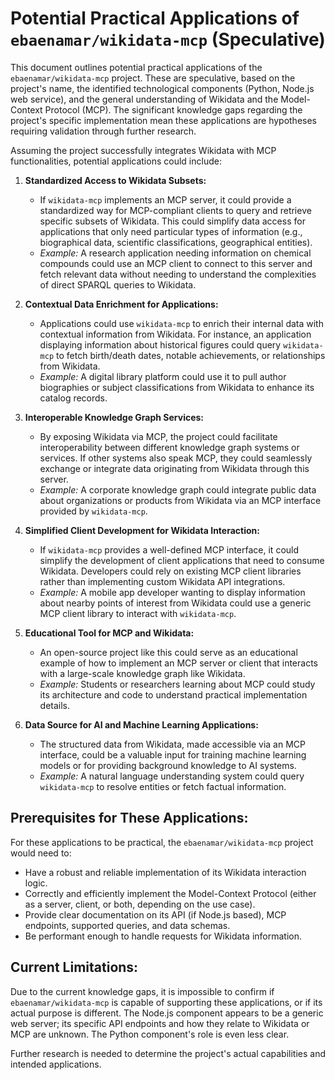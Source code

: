 # Potential Practical Applications of `ebaenamar/wikidata-mcp` (Speculative)

This document outlines potential practical applications of the `ebaenamar/wikidata-mcp` project. These are speculative, based on the project's name, the identified technological components (Python, Node.js web service), and the general understanding of Wikidata and the Model-Context Protocol (MCP). The significant knowledge gaps regarding the project's specific implementation mean these applications are hypotheses requiring validation through further research.

Assuming the project successfully integrates Wikidata with MCP functionalities, potential applications could include:

1.  **Standardized Access to Wikidata Subsets:**
    *   If `wikidata-mcp` implements an MCP server, it could provide a standardized way for MCP-compliant clients to query and retrieve specific subsets of Wikidata. This could simplify data access for applications that only need particular types of information (e.g., biographical data, scientific classifications, geographical entities).
    *   *Example:* A research application needing information on chemical compounds could use an MCP client to connect to this server and fetch relevant data without needing to understand the complexities of direct SPARQL queries to Wikidata.

2.  **Contextual Data Enrichment for Applications:**
    *   Applications could use `wikidata-mcp` to enrich their internal data with contextual information from Wikidata. For instance, an application displaying information about historical figures could query `wikidata-mcp` to fetch birth/death dates, notable achievements, or relationships from Wikidata.
    *   *Example:* A digital library platform could use it to pull author biographies or subject classifications from Wikidata to enhance its catalog records.

3.  **Interoperable Knowledge Graph Services:**
    *   By exposing Wikidata via MCP, the project could facilitate interoperability between different knowledge graph systems or services. If other systems also speak MCP, they could seamlessly exchange or integrate data originating from Wikidata through this server.
    *   *Example:* A corporate knowledge graph could integrate public data about organizations or products from Wikidata via an MCP interface provided by `wikidata-mcp`.

4.  **Simplified Client Development for Wikidata Interaction:**
    *   If `wikidata-mcp` provides a well-defined MCP interface, it could simplify the development of client applications that need to consume Wikidata. Developers could rely on existing MCP client libraries rather than implementing custom Wikidata API integrations.
    *   *Example:* A mobile app developer wanting to display information about nearby points of interest from Wikidata could use a generic MCP client library to interact with `wikidata-mcp`.

5.  **Educational Tool for MCP and Wikidata:**
    *   An open-source project like this could serve as an educational example of how to implement an MCP server or client that interacts with a large-scale knowledge graph like Wikidata.
    *   *Example:* Students or researchers learning about MCP could study its architecture and code to understand practical implementation details.

6.  **Data Source for AI and Machine Learning Applications:**
    *   The structured data from Wikidata, made accessible via an MCP interface, could be a valuable input for training machine learning models or for providing background knowledge to AI systems.
    *   *Example:* A natural language understanding system could query `wikidata-mcp` to resolve entities or fetch factual information.

## Prerequisites for These Applications:

For these applications to be practical, the `ebaenamar/wikidata-mcp` project would need to:

*   Have a robust and reliable implementation of its Wikidata interaction logic.
*   Correctly and efficiently implement the Model-Context Protocol (either as a server, client, or both, depending on the use case).
*   Provide clear documentation on its API (if Node.js based), MCP endpoints, supported queries, and data schemas.
*   Be performant enough to handle requests for Wikidata information.

## Current Limitations:

Due to the current knowledge gaps, it is impossible to confirm if `ebaenamar/wikidata-mcp` is capable of supporting these applications, or if its actual purpose is different. The Node.js component appears to be a generic web server; its specific API endpoints and how they relate to Wikidata or MCP are unknown. The Python component's role is even less clear.

Further research is needed to determine the project's actual capabilities and intended applications.